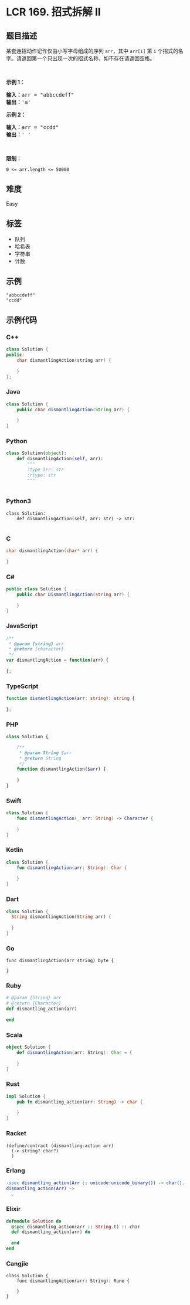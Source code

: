 # LCR 169. 招式拆解 II

## 题目描述

<p>某套连招动作记作仅由小写字母组成的序列 <code>arr</code>，其中 <code>arr[i]</code> 第 <code>i</code> 个招式的名字。请返回第一个只出现一次的招式名称，如不存在请返回空格。</p>

<p>&nbsp;</p>

<p><strong>示例 1：</strong></p>

<pre>
<strong>输入：</strong>arr = "abbccdeff"
<strong>输出：</strong>'a'
</pre>

<p><strong>示例 2：</strong></p>

<pre>
<strong>输入：</strong>arr = "ccdd"
<strong>输出：</strong>' '
</pre>

<p>&nbsp;</p>

<p><strong>限制：</strong></p>

<p><code>0 &lt;= arr.length&nbsp;&lt;= 50000</code></p>


## 难度

Easy

## 标签

- 队列
- 哈希表
- 字符串
- 计数

## 示例

```
"abbccdeff"
"ccdd"
```

## 示例代码

### C++

```cpp
class Solution {
public:
    char dismantlingAction(string arr) {
        
    }
};
```

### Java

```java
class Solution {
    public char dismantlingAction(String arr) {
        
    }
}
```

### Python

```python
class Solution(object):
    def dismantlingAction(self, arr):
        """
        :type arr: str
        :rtype: str
        """
        
```

### Python3

```python3
class Solution:
    def dismantlingAction(self, arr: str) -> str:
        
```

### C

```c
char dismantlingAction(char* arr) {
    
}
```

### C#

```csharp
public class Solution {
    public char DismantlingAction(string arr) {
        
    }
}
```

### JavaScript

```javascript
/**
 * @param {string} arr
 * @return {character}
 */
var dismantlingAction = function(arr) {
    
};
```

### TypeScript

```typescript
function dismantlingAction(arr: string): string {
    
};
```

### PHP

```php
class Solution {

    /**
     * @param String $arr
     * @return String
     */
    function dismantlingAction($arr) {
        
    }
}
```

### Swift

```swift
class Solution {
    func dismantlingAction(_ arr: String) -> Character {
        
    }
}
```

### Kotlin

```kotlin
class Solution {
    fun dismantlingAction(arr: String): Char {
        
    }
}
```

### Dart

```dart
class Solution {
  String dismantlingAction(String arr) {
    
  }
}
```

### Go

```golang
func dismantlingAction(arr string) byte {
    
}
```

### Ruby

```ruby
# @param {String} arr
# @return {Character}
def dismantling_action(arr)
    
end
```

### Scala

```scala
object Solution {
    def dismantlingAction(arr: String): Char = {
        
    }
}
```

### Rust

```rust
impl Solution {
    pub fn dismantling_action(arr: String) -> char {
        
    }
}
```

### Racket

```racket
(define/contract (dismantling-action arr)
  (-> string? char?)
  )
```

### Erlang

```erlang
-spec dismantling_action(Arr :: unicode:unicode_binary()) -> char().
dismantling_action(Arr) ->
  .
```

### Elixir

```elixir
defmodule Solution do
  @spec dismantling_action(arr :: String.t) :: char
  def dismantling_action(arr) do
    
  end
end
```

### Cangjie

```cangjie
class Solution {
    func dismantlingAction(arr: String): Rune {

    }
}
```

